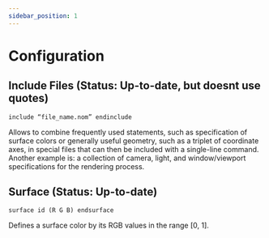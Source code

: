 ```yaml
---
sidebar_position: 1
---
```


# Configuration

## **Include Files** (Status: Up-to-date, but doesnt use quotes)

```nom
include “file_name.nom” endinclude
```

Allows to combine frequently used statements, such as specification of surface colors or generally useful geometry, such as a triplet of coordinate axes, in special files that can then be included with a single-line command. Another example is: a collection of camera, light, and window/viewport specifications for the rendering process.

## **Surface** **(Status: Up-to-date)**

```
surface id (R G B) endsurface
```

Defines a surface color by its RGB values in the range [0, 1].

